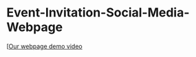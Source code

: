 # Event-Invitation-Social-Media-Webpage
[[Our webpage demo video](https://drive.google.com/file/d/13kCc9NiWDwRqb4VdNvVG9iXJ_aOwA5dT/view)
